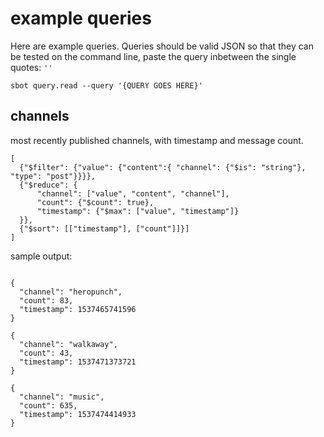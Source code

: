 
# example queries

Here are example queries.
Queries should be valid JSON so that they can be tested on the command line, paste the query inbetween the single quotes: `''`

```
sbot query.read --query '{QUERY GOES HERE}'
```

## channels

most recently published channels, with timestamp and message count.

```
[
  {"$filter": {"value": {"content":{ "channel": {"$is": "string"}, "type": "post"}}}},
  {"$reduce": {
      "channel": ["value", "content", "channel"],
      "count": {"$count": true},
      "timestamp": {"$max": ["value", "timestamp"]}
  }},
  {"$sort": [["timestamp"], ["count"]]}]
]

```

sample output:

```

{
  "channel": "heropunch",
  "count": 83,
  "timestamp": 1537465741596
}

{
  "channel": "walkaway",
  "count": 43,
  "timestamp": 1537471373721
}

{
  "channel": "music",
  "count": 635,
  "timestamp": 1537474414933
}


```

